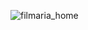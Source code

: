 ![filmaria_home](https://user-images.githubusercontent.com/47888455/92011922-242fba00-ed22-11ea-84de-931ab76dae15.png)
